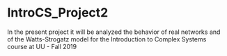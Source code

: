 # IntroCS_Project2
In the present project it will be analyzed the behavior of real networks and of the Watts-Strogatz model for the Introduction to Complex Systems course at UU - Fall 2019
